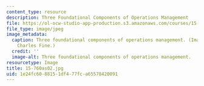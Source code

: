 ```yaml
---
content_type: resource
description: Three Foundational Components of Operations Management
file: https://ol-ocw-studio-app-production.s3.amazonaws.com/courses/15-760a-operations-management-spring-2002/1e24fc6088151df477fca65578420091_15-760as02.jpg
file_type: image/jpeg
image_metadata:
  caption: Three foundational components of operations management. (Image by Prof.
    Charles Fine.)
  credit: ''
  image-alt: Three foundational components of operations management.
resourcetype: Image
title: 15-760as02.jpg
uid: 1e24fc60-8815-1df4-77fc-a65578420091
---
```

